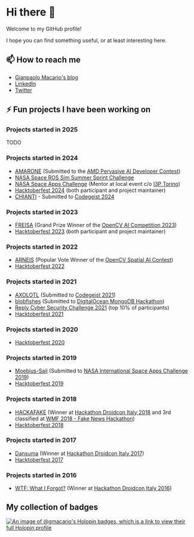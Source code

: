 # Hi there 👋

<!--
**gmacario/gmacario** is a ✨ _special_ ✨ repository because its `README.md` (this file) appears on your GitHub profile.

Here are some ideas to get you started:

- 🔭 I’m currently working on ...
- 🌱 I’m currently learning ...
- 👯 I’m looking to collaborate on ...
- 🤔 I’m looking for help with ...
- 💬 Ask me about ...
- 📫 How to reach me: ...
- 😄 Pronouns: ...
- ⚡ Fun fact: ...
-->

Welcome to my GitHub profile!

I hope you can find something useful, or at least interesting here.

## 📫 How to reach me

* [Gianpaolo Macario's blog](https://gmacario.github.io/)
* [LinkedIn](http://it.linkedin.com/in/gmacario/)
* [Twitter](https://www.twitter.com/gpmacario)

## ⚡ Fun projects I have been working on

### Projects started in 2025

TODO

### Projects started in 2024

* [AMARONE](https://www.hackster.io/517529/amarone-185a16) (Submitted to the [AMD Pervasive AI Developer Contest](https://www.hackster.io/contests/amd2023))
* [NASA Space ROS Sim Summer Sprint Challenge](https://www.freelancer.com/contest/NASA-Space-ROS-Sim-Summer-Sprint-Challenge-2417552)
* [NASA Space Apps Challenge](https://www.spaceappschallenge.org/nasa-space-apps-2024/) (Mentor at local event c/o [I3P Torino](https://www.spaceappschallenge.org/nasa-space-apps-2024/2024-local-events/turin/))
* [Hacktoberfest 2024](https://hacktoberfest.com/) (both participant and project maintainer)
* [CHIANTI](https://devpost.com/software/boh-8h74sc) - Submitted to [Codegeist 2024](https://codegeist.devpost.com/)

### Projects started in 2023

* [FREISA](https://github.com/B-AROL-O/FREISA) (Grand Prize Winner of the [OpenCV AI Competition 2023](https://www.hackster.io/contests/opencv-ai-competition-2023))
* [Hacktoberfest 2023](https://www.youtube.com/watch?v=1YdvX8BW8MY) (both participant and project maintainer)

### Projects started in 2022

* [ARNEIS](https://github.com/B-AROL-O/ARNEIS) (Popular Vote Winner of the [OpenCV Spatial AI Contest](https://opencv.org/opencv-spatial-ai-contest/))
* [Hacktoberfest 2022](https://www.youtube.com/watch?v=nWMy7sfkOy0)

### Projects started in 2021

* [AXOLOTL](https://devpost.com/software/axolotl) (Submitted to [Codegeist 2021](https://codegeist2021.devpost.com/))
* [blobfishes](https://github.com/aquariophilie/blobfishes) (Submitted to [DigitalOcean MongoDB Hackathon](https://www.digitalocean.com/mongodb-hackathon/))
* [Reply Cyber Security Challenge 2021](https://github.com/LastMinuteCoders/ctf-writeups) (top 10% of participants)
* [Hacktoberfest 2021](https://www.youtube.com/watch?v=JZeHxbLm_IQ)

### Projects started in 2020

* [Hacktoberfest 2020](https://www.youtube.com/watch?v=mll-akn8Gqs)

### Projects started in 2019

* [Moebius-Sail](https://github.com/gmacario/spaceappschallenge-2019) (Submitted to [NASA International Space Apps Challenge 2019](https://2019.spaceappschallenge.org/locations/turin/))
* [Hacktoberfest 2019](https://www.youtube.com/watch?v=dyrCxByo7zE)

### Projects started in 2018

* [HACKAFAKE](https://github.com/hackafake) (Winner at [Hackathon Droidcon Italy 2018](https://it.droidcon.com/2018/hackathon/index.html) and 3rd classified at [WMF 2018 - Fake News Hackathon](https://www.wemakefuture.it/2018/events/hackaton-fake-news/))
* [Hacktoberfest 2018](https://hacktoberfest.com/)

### Projects started in 2017

* [Dansuma](https://github.com/kuruho/dansuma) (Winner at [Hackathon Droidcon Italy 2017](https://it.droidcon.com/2017/hackathon-droidcon-italy/index.html))
* [Hacktoberfest 2017](https://www.youtube.com/watch?v=wPlTQjOEPWo)

### Projects started in 2016

* [WTF: What I Forgot?](https://github.com/gmacario/wtf-docs) (Winner at [Hackathon Droidcon Italy 2016](https://it.droidcon.com/2016/hackathon-droidcon-italy/index.html))

## My collection of badges

[![An image of @gmacario's Holopin badges, which is a link to view their full Holopin profile](https://holopin.me/gmacario)](https://holopin.io/@gmacario)

<!-- EOF -->
